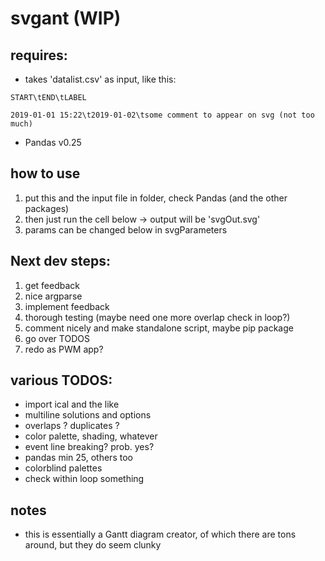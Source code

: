 # svgant (WIP)

## requires: 
    
- takes 'datalist.csv' as input, like this:

`START\tEND\tLABEL`

`2019-01-01 15:22\t2019-01-02\tsome comment to appear on svg (not too much)`

- Pandas v0.25

## how to use

 1. put this and the input file in folder, check Pandas (and the other packages)
 2. then just run the cell below -> output will be 'svgOut.svg'
 3. params can be changed below in svgParameters

## Next dev steps: 

 1. get feedback 
 2. nice argparse
 3. implement feedback 
 4. thorough testing (maybe need one more overlap check in loop?)
 5. comment nicely and make standalone script, maybe pip package
 6. go over TODOS
 7. redo as PWM app? 

## various TODOS:

 - import ical and the like
 - multiline solutions and options
 - overlaps ? duplicates ? 
 - color palette, shading, whatever
 - event line breaking? prob. yes?
 - pandas min 25, others too
 - colorblind palettes
 - check within loop something

## notes

- this is essentially a Gantt diagram creator, of which there are tons around, but they do seem clunky
